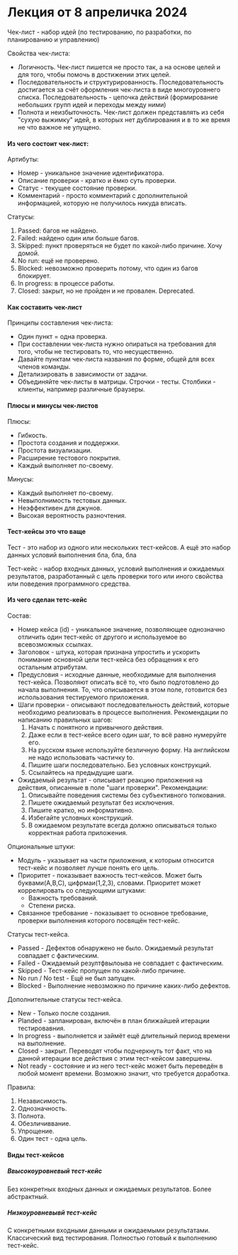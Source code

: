 # Лекция от 8 апреличка 2024

Чек-лист - набор идей (по тестированию, по разработки, по планированию и управлению)

Свойства чек-листа:
 * Логичность.
   Чек-лист пишется не просто так, а на основе целей и для того, чтобы помочь в достижении этих целей.
 * Последовательность и структурированность.
   Последовательность достигается за счёт оформления чек-листа в виде многоуровнего списка.
   Последовательность - цепочка действий (формирование небольших групп идей и переходы между ними)
 * Полнота и неизбыточность.
   Чек-лист должен представлять из себя "сухую выжимку" идей, в которых нет дублирования и в то же время не что важное не упущено.

#### Из чего состоит чек-лист:

Артибуты:
   * Номер - уникальное значение идентификатора.
   * Описание проверки - кратко и ёмко суть проверки.
   * Статус - текущее состояние проверки.
   * Комментарий - просто комментарий с дополнительной информацией, которую не  получилось никуда вписать.

Статусы:
 1. Passed: багов не найдено.
 2. Failed: найдено один или больше багов.
 3. Skipped: пункт проверяться не будет по какой-либо причине. Хочу домой.
 4. No run: ещё не проверено.
 5. Blocked: невозможно проверить потому, что один из багов блокирует.
 6. In progress: в процессе работы.
 7. Closed: закрыт, но не пройден и не провален. Deprecated.

#### Как составить чек-лист

Принципы составления чек-листа:
* Один пункт = одна проверка.
* При составлении чек-листа нужно опираться на требования для того, чтобы не тестировать то, что несущественно.
* Давайте пунктам чек-листа названия по форме, общей для всех членов команды.
* Детализировать в зависимости от задачи.
* Объединяйте чек-листы в матрицы.
  Строчки - тесты. Столбики - клиенты, например различные браузеры.

#### Плюсы и минусы чек-листов

Плюсы:
* Гибкость.
* Простота создания и поддержки.
* Простота визуализации.
* Расширение тестового покрытия.
* Каждый выполняет по-своему.

Минусы:
* Каждый выполняет по-своему.
* Невыполнимость тестовых данных.
* Неэффективен для джунов.
* Высокая вероятность разночтения.

#### Тест-кейсы это что ваще

Тест - это набор из одного или нескольких тест-кейсов. А ещё это набор данных условий выполнения бла, бла, бла

Тест-кейс - набор входных данных, условий выполнения и ожидаемых результатов, разработанный с цель проверки того или иного свойства или поведения программного средства.

#### Из чего сделан тетс-кейс

Состав:
* Номер кейса (id) - уникальное значение, позволяющее однозначно отличить один тест-кейс от другого и используемое во всевозможных ссылках.
* Заголовок - штука, которая признана упростить и ускорить понимание основной цели тест-кейса без обращения к его остальным атрибутам.
* Предусловия - исходные данные, необходимые для выполнения тест-кейса. Позволяют описать всё то, что было подготовлено до начала выполнения. То, что описывается в этом поле, готовится без использования тестируемого приложения.
* Шаги проверки - описывают последовательность действий, которые необходимо реализовать в процессе выполнения.
  Рекомендации по написанию правильных шагов:
  1. Начать с понятного и привычного действия.
  2. Даже если в тест-кейсе всего один шаг, то всё равно нумеруйте его.
  3. На русском языке используйте безличную форму. На английском не надо использовать частичку to.
  4. Пишите шаги последовательно. Без условных конструкций.
  5. Ссылайтесь на предыдущие шаги.
* Ожидаемый результат - описывает реакцию приложения на действия, описанные в поле "шаги проверки".
  Рекомендации:
  1. Описывайте поведения системы без субъективного толкования.
  2. Пишете ожидаемый результат без исключения.
  3. Пишите кратко, но информативно.
  4. Избегайте условных конструкций.
  5. В ожидаемом результате всегда должно описываться только корректная работа приложения.

Опциональные штуки:
* Модуль - указывает на части приложения, к которым относится тест-кейс и позволяет лучше понять его цель.
* Приоритет - показывает важность тест-кейсов. Может быть буквами(A,B,C), цифрмаи(1,2,3), словами. Приоритет может коррелировать со следующими штуками:
  * Важность требований.
  * Степени риска.
* Связанное требование - показывает то основное требование, проверки выполнения которого посвящён тест-кейс.

Статусы тест-кейса.
* Passed - Дефектов обнаружено не было. Ожидаемый результат совпадает с фактическим.
* Failed - Ожидаемый резултфвылоыва не совпадает с фактическим.
* Skipped - Тест-кейс пропущен по какой-либо причине.
* No run / No test - Ещё не был запущен.
* Blocked - Выполнение невозможно по причине каких-либо дефектов.

Дополнительные статусы тест-кейса.
* New - Только после создания.
* Planded - запланирован, включён в план ближайшей итерации тестировавния.
* In progress - выполняется и займёт ещё длительный период времени на выполнение.
* Closed - закрыт. Переводят чтобы подчеркнуть тот факт, что на данной итерации все действия с этим тест-кейсом завершены.
* Not ready - состояние и из него тест-кейс может быть переведён в любой момент времени. Возможно значит, что требуется доработка.

Правила:
1. Независимость.
2. Однозначность.
3. Полнота.
4. Обезличиввание.
5. Упрощение.
6. Один тест - одна цель.

#### Виды тест-кейсов

##### Ввысокоуровневый тест-кейс
Без конкретных входных данных и ожидаемых результатов.
Более абстрактный.

##### Низкоуровневывй тест-кейс
С конкретными входными данными и ожидаемыми результатами.
Классический вид тестирования. Полностью готовый к выполнению тест-кейс.
